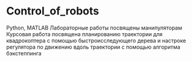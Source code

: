 # Control_of_robots
Python, MATLAB
Лабораторные работы посвящены манипуляторам \
Курсовая работа посвящена планированию траектории для квадрокоптера с помощью быстроисследующего дерева и настроке регулятора по движению вдоль траектории с помощью алгоритма 
бэкстеппинга
